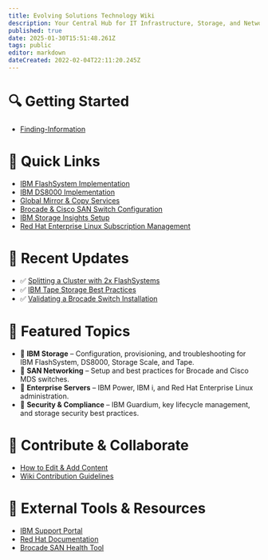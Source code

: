 ```yaml
---
title: Evolving Solutions Technology Wiki
description: Your Central Hub for IT Infrastructure, Storage, and Networking Knowledge
published: true
date: 2025-01-30T15:51:48.261Z
tags: public
editor: markdown
dateCreated: 2022-02-04T22:11:20.245Z
---
```


# 🔍 Getting Started

-   [Finding-Information](/Wiki/Finding-Information)

# 🚀 Quick Links

-   [IBM FlashSystem Implementation](#)
-   [IBM DS8000 Implementation](#)
-   [Global Mirror & Copy Services](#)
-   [Brocade & Cisco SAN Switch Configuration](#)
-   [IBM Storage Insights Setup](#)
-   [Red Hat Enterprise Linux Subscription Management](#)

# 📢 Recent Updates

-   ✅ [Splitting a Cluster with 2x FlashSystems](#)
-   ✅ [IBM Tape Storage Best Practices](#)
-   ✅ [Validating a Brocade Switch Installation](#)

# 📖 Featured Topics

-   🔹 **IBM Storage** – Configuration, provisioning, and troubleshooting for IBM FlashSystem, DS8000, Storage Scale, and Tape.
-   🔹 **SAN Networking** – Setup and best practices for Brocade and Cisco MDS switches.
-   🔹 **Enterprise Servers** – IBM Power, IBM i, and Red Hat Enterprise Linux administration.
-   🔹 **Security & Compliance** – IBM Guardium, key lifecycle management, and storage security best practices.

# 🤝 Contribute & Collaborate

-   [How to Edit & Add Content](#)
-   [Wiki Contribution Guidelines](#)

# 🔗 External Tools & Resources

-   [IBM Support Portal](#)
-   [Red Hat Documentation](#)
-   [Brocade SAN Health Tool](#)